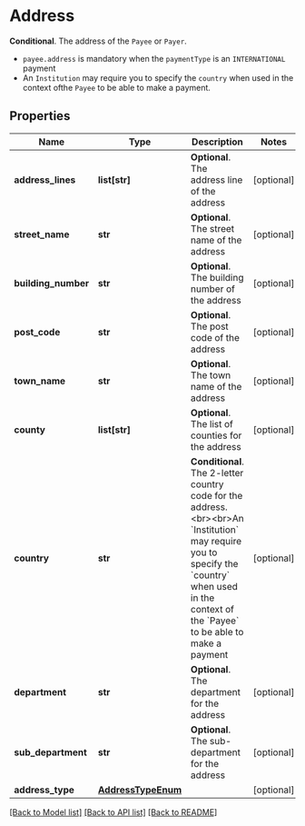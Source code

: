 # Address

__Conditional__. The address of the `Payee` or `Payer`.<ul><li>`payee.address` is mandatory when the `paymentType` is an `INTERNATIONAL` payment</li><li>An `Institution` may require you to specify the `country` when used in the context ofthe `Payee` to be able to make a payment.</li></ul>
## Properties
Name | Type | Description | Notes
------------ | ------------- | ------------- | -------------
**address_lines** | **list[str]** | __Optional__. The address line of the address | [optional] 
**street_name** | **str** | __Optional__. The street name of the address | [optional] 
**building_number** | **str** | __Optional__. The building number of the address | [optional] 
**post_code** | **str** | __Optional__. The post code of the address | [optional] 
**town_name** | **str** | __Optional__. The town name of the address | [optional] 
**county** | **list[str]** | __Optional__. The list of counties for the address | [optional] 
**country** | **str** | __Conditional__. The 2-letter country code for the address. &lt;br&gt;&lt;br&gt;An &#x60;Institution&#x60; may require you to specify the &#x60;country&#x60; when used in the context of the &#x60;Payee&#x60; to be able to make a payment | [optional] 
**department** | **str** | __Optional__. The department for the address | [optional] 
**sub_department** | **str** | __Optional__. The sub-department for the address | [optional] 
**address_type** | [**AddressTypeEnum**](AddressTypeEnum.md) |  | [optional] 

[[Back to Model list]](../README.md#documentation-for-models) [[Back to API list]](../README.md#documentation-for-api-endpoints) [[Back to README]](../README.md)


